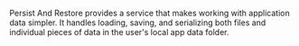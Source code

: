 ﻿Persist And Restore provides a service that makes working with application data simpler. It handles loading, saving, and serializing both files and individual pieces of data in the user's local app data folder.